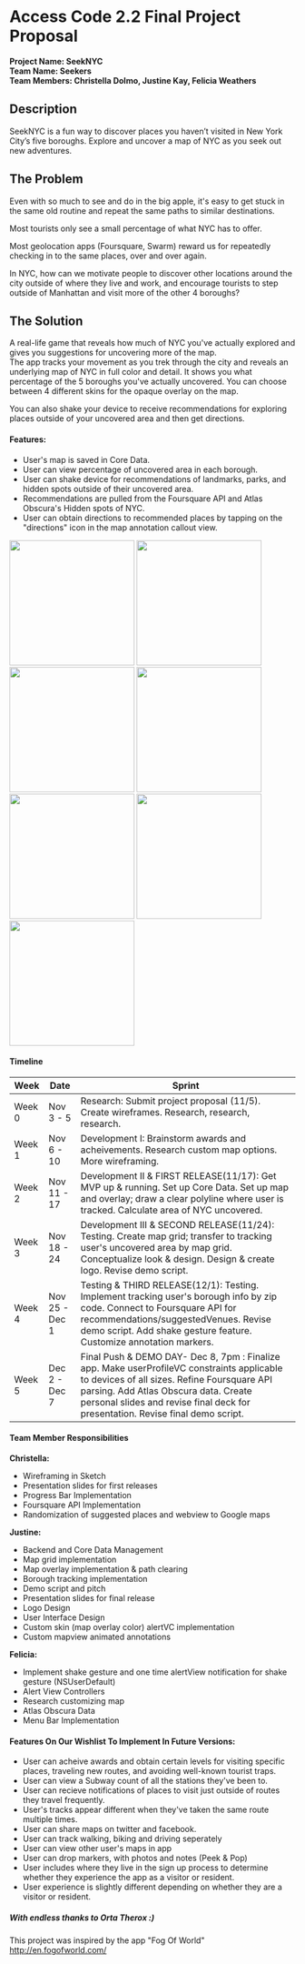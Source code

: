 # Access Code 2.2 Final Project Proposal

**Project Name: SeekNYC**  
**Team Name: Seekers**  
**Team Members: Christella Dolmo, Justine Kay, Felicia Weathers**  

## Description  

SeekNYC is a fun way to discover places you haven’t visited in New York City’s five boroughs. Explore and uncover a map of NYC as you seek out new adventures.  

## The Problem

Even with so much to see and do in the big apple, it's easy to get stuck in the same old routine and repeat the same paths to similar destinations.  

Most tourists only see a small percentage of what NYC has to offer.

Most geolocation apps (Foursquare, Swarm) reward us for repeatedly checking in to the same places, over and over again.

In NYC, how can we motivate people to discover other locations around the city outside of where they live and work, and encourage tourists to step outside of Manhattan and visit more of the other 4 boroughs?

## The Solution

A real-life game that reveals how much of NYC you've actually explored and gives you suggestions for uncovering more of the map.  
The app tracks your movement as you trek through the city and reveals an underlying map of NYC in full color and detail. It shows you what percentage of the 5 boroughs you've actually uncovered.  You can choose between 4 different skins for the opaque overlay on the map.

You can also shake your device to receive recommendations for exploring places outside of your uncovered area and then get directions. 

#### Features:
* User's map is saved in Core Data.  
* User can view percentage of uncovered area in each borough.  
* User can shake device for recommendations of landmarks, parks, and hidden spots outside of their uncovered area.  
* Recommendations are pulled from the Foursquare API and Atlas Obscura's Hidden spots of NYC.  
* User can obtain directions to recommended places by tapping on the "directions" icon in the map annotation callout view.

<img src="https://github.com/JustineKay/SeekNYC/blob/master/Images/SeekNYC-screenshot-website1.jpg" width=220 />
<img src="https://github.com/JustineKay/SeekNYC/blob/master/Images/SeekNYC-screenshot-website2.jpg" width=220 />
<img src="https://github.com/JustineKay/SeekNYC/blob/master/Images/SeekNYC-screenshot-website3.jpg" width=220 />
<img src="https://github.com/JustineKay/SeekNYC/blob/master/Images/SeekNYC-screenshot-website4.jpg" width=220 />
<img src="https://github.com/JustineKay/SeekNYC/blob/master/Images/SeekNYC-screenshot-website5.jpg" width=220 />
<img src="https://github.com/JustineKay/SeekNYC/blob/master/Images/SeekNYC-screenshot-website6.jpg" width=220 />
<img src="https://github.com/JustineKay/SeekNYC/blob/master/Images/SeekNYC-screenshot-website7.jpg" width=220 />


#### Timeline
| Week | Date | Sprint |
|----|----|---|
| Week 0 | Nov 3 - 5 | Research: Submit project proposal (11/5). Create wireframes. Research, research, research. |
| Week 1 | Nov 6 - 10 | Development I: Brainstorm awards and acheivements. Research custom map options.  More wireframing. |
| Week 2 | Nov 11 - 17 | Development II & FIRST RELEASE(11/17): Get MVP up & running. Set up Core Data. Set up map and overlay; draw a clear polyline where user is tracked. Calculate area of NYC uncovered.  |
| Week 3 | Nov 18 - 24 | Development III & SECOND RELEASE(11/24): Testing. Create map grid; transfer to tracking user's uncovered area by map grid. Conceptualize look & design. Design & create logo.  Revise demo script. |
| Week 4 | Nov 25 - Dec 1 | Testing & THIRD RELEASE(12/1): Testing.  Implement tracking user's borough info by zip code. Connect to Foursquare API for recommendations/suggestedVenues. Revise demo script. Add shake gesture feature.  Customize annotation markers.|
| Week 5 | Dec 2 - Dec 7 | Final Push & DEMO DAY- Dec 8, 7pm : Finalize app. Make userProfileVC constraints applicable to devices of all sizes.  Refine Foursquare API parsing. Add Atlas Obscura data. Create personal slides and revise final deck for presentation.  Revise final demo script.  |

#### Team Member Responsibilities

**Christella:**

- Wireframing in Sketch
- Presentation slides for first releases
- Progress Bar Implementation
- Foursquare API Implementation
- Randomization of suggested places and webview to Google maps

**Justine:**

- Backend and Core Data Management
- Map grid implementation
- Map overlay implementation & path clearing
- Borough tracking implementation
- Demo script and pitch
- Presentation slides for final release
- Logo Design
- User Interface Design
- Custom skin (map overlay color) alertVC implementation
- Custom mapview animated annotations

**Felicia:**

- Implement shake gesture and one time alertView notification for shake gesture (NSUserDefault)
- Alert View Controllers
- Research customizing map
- Atlas Obscura Data
- Menu Bar Implementation

#### Features On Our Wishlist To Implement In Future Versions:  
* User can acheive awards and obtain certain levels for visiting specific places, traveling new routes, and avoiding well-known tourist traps.
* User can view a Subway count of all the stations they've been to.  
* User can recieve notifications of places to visit just outside of routes they travel frequently.
* User's tracks appear different when they've taken the same route multiple times.
* User can share maps on twitter and facebook.
* User can track walking, biking and driving seperately
* User can view other user's maps in app
* User can drop markers, with photos and notes (Peek & Pop)
* User includes where they live in the sign up process to determine whether they experience the app as a visitor or resident. 
* User experience is slightly different depending on whether they are a visitor or resident.


##### With endless thanks to Orta Therox :)
This project was inspired by the app "Fog Of World"  
http://en.fogofworld.com/
